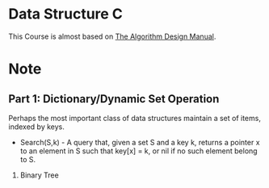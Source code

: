 # Data Structure C

This Course is almost based on [The Algorithm Design Manual](https://www3.cs.stonybrook.edu/~skiena/373/videos/).


# Note

## Part 1: Dictionary/Dynamic Set Operation

Perhaps the most important class of data structures maintain a set of items, indexed by keys.

- Search(S,k) - A query that, given a set S and a key k, returns a pointer x to an element in S such that key[x] = k, or nil if no such element belong to S.

1. Binary Tree
